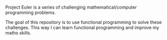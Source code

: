 Project Euler is a series of challenging mathematical/computer programming problems.

The goal of this repository is to use functional programming to solve these challenges. This way I can learn functional programming and improve my maths skills.
